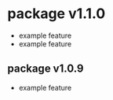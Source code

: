 package v1.1.0
==============

* example feature
* example feature

package v1.0.9
--------------

* example feature
